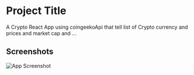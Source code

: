 
# Project Title

A Crypto React App using coingeekoApi that tell list of Crypto currency and prices and market cap and ...



## Screenshots

![App Screenshot]("https://images.app.goo.gl/EMtAjT8wTKBRfy9r6")
